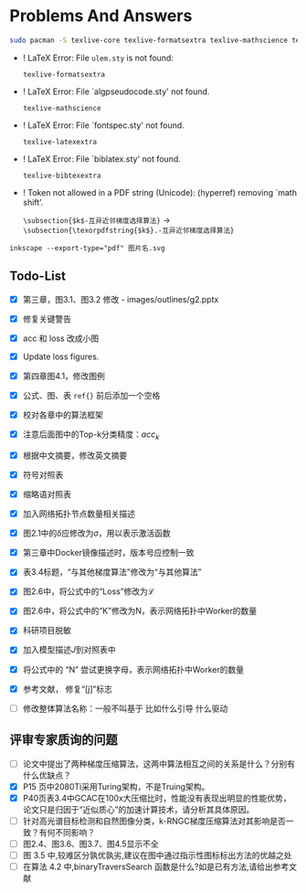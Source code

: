 # Problems And Answers

```bash
sudo pacman -S texlive-core texlive-formatsextra texlive-mathscience texlive-langchinese texlive-latexextra texlive-bibtexextra biber
```

- ! LaTeX Error: File `ulem.sty` is not found:

    `texlive-formatsextra`

- ! LaTeX Error: File `algpseudocode.sty' not found.

    `texlive-mathscience`

- ! LaTeX Error: File `fontspec.sty' not found.

    `texlive-latexextra`

- ! LaTeX Error: File `biblatex.sty' not found.

    `texlive-bibtexextra`

- ! Token not allowed in a PDF string (Unicode): (hyperref) removing `math shift’.

  `\subsection{$k$-互异近邻梯度选择算法}`
    ->
  `\subsection{\texorpdfstring{$k$}.-互异近邻梯度选择算法}`

`inkscape --export-type="pdf" 图片名.svg`

## Todo-List

- [x]  第三章，图3.1、图3.2 修改 - images/outlines/g2.pptx

- [x] 修复关键警告

- [x] acc 和 loss 改成小图

- [x] Update loss figures.

- [x] 第四章图4.1，修改图例

- [x] 公式、图、表 `ref{}` 前后添加一个空格

- [x] 校对各章中的算法框架

- [x] 注意后面图中的Top-k分类精度：$acc_{k}$

- [x] 根据中文摘要，修改英文摘要

- [x] 符号对照表

- [x] 缩略语对照表

- [x] 加入网络拓扑节点数量相关描述

- [x] 图2.1中的$\delta$应修改为$\sigma$，用以表示激活函数

- [x] 第三章中Docker镜像描述时，版本号应控制一致

- [x] 表3.4标题，“与其他梯度算法”修改为“与其他算法”

- [x] 图2.6中，将公式中的“Loss”修改为$\mathcal{L}$

- [x] 图2.6中，将公式中的“K”修改为N，表示网络拓扑中Worker的数量

- [x] 科研项目脱敏

- [x] 加入模型描述$J$到对照表中

- [x] 将公式中的 “N” 尝试更换字母，表示网络拓扑中Worker的数量

- [x] 参考文献， 修复“[j]”标志

- [ ] 修改整体算法名称：一般不叫基于  比如什么引导 什么驱动

## 评审专家质询的问题

- [ ] 论文中提出了两种梯度压缩算法，这两中算法相互之间的关系是什么？分别有什么优缺点？
- [x] P15 页中2080Ti采用Turing架构，不是Truing架构。
- [x] P40页表3.4中GCAC在100x大压缩比时，性能没有表现出明显的性能优势，论文只是归因于“近似质心”的加速计算技术，请分析其具体原因。
- [ ] 针对高光谱目标检测和自然图像分类，k-RNGC梯度压缩算法对其影响是否一致？有何不同影响？
- [ ] 图2.4、图3.6、图3.7、图4.5显示不全
- [ ] 图 3.5 中,较难区分孰优孰劣,建议在图中通过指示性图标标出方法的优越之处
- [ ] 在算法 4.2 中,binaryTraversSearch 函数是什么?如是已有方法,请给出参考文献
